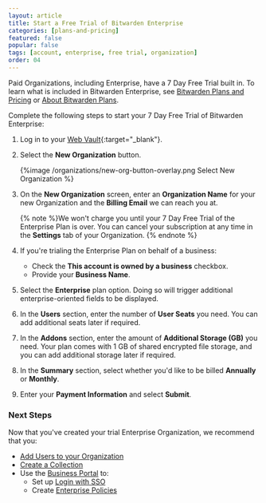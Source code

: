 ```yaml
---
layout: article
title: Start a Free Trial of Bitwarden Enterprise
categories: [plans-and-pricing]
featured: false
popular: false
tags: [account, enterprise, free trial, organization]
order: 04
---
```


Paid Organizations, including Enterprise, have a 7 Day Free Trial built in. To learn what is included in Bitwarden Enterprise, see [Bitwarden Plans and Pricing](https://bitwarden.com/pricing/business) or [About Bitwarden Plans](https://bitwarden.com/help/article/about-bitwarden-plans/#enterprise-organizations).

Complete the following steps to start your 7 Day Free Trial of Bitwarden Enterprise:

1. Log in to your [Web Vault](https://vault.bitwarden.com){:target="\_blank"}.
2. Select the **New Organization** button.

   {%image /organizations/new-org-button-overlay.png Select New Organization %}

3. On the **New Organization** screen, enter an **Organization Name** for your new Organization and the **Billing Email** we can reach you at.

   {% note %}We won't charge you until your 7 Day Free Trial of the Enterprise Plan is over. You can cancel your subscription at any time in the **Settings** tab of your Organization.
   {% endnote %}

4. If you're trialing the Enterprise Plan on behalf of a business:
   - Check the **This account is owned by a business** checkbox.
   - Provide your **Business Name**.
5. Select the **Enterprise** plan option. Doing so will trigger additional enterprise-oriented fields to be displayed.
6. In the **Users** section, enter the number of **User Seats** you need. You can add additional seats later if required.
7. In the **Addons** section, enter the amount of **Additional Storage (GB)** you need. Your plan comes with 1 GB of shared encrypted file storage, and you can add additional storage later if required.
8. In the **Summary** section, select whether you'd like to be billed **Annually** or **Monthly**.
9. Enter your **Payment Information** and select **Submit**.

### Next Steps

Now that you've created your trial Enterprise Organization, we recommend that you:

- [Add Users to your Organization](https://bitwarden.com/help/article/managing-users/)
- [Create a Collection](https://bitwarden.com/help/article/create-collections/)
- Use the [Business Portal](https://bitwarden.com/help/article/about-business-portal) to:
  - Set up [Login with SSO](https://bitwarden.com/help/article/getting-started-with-sso)
  - Create [Enterprise Policies](https://bitwarden.com/help/article/policies)
